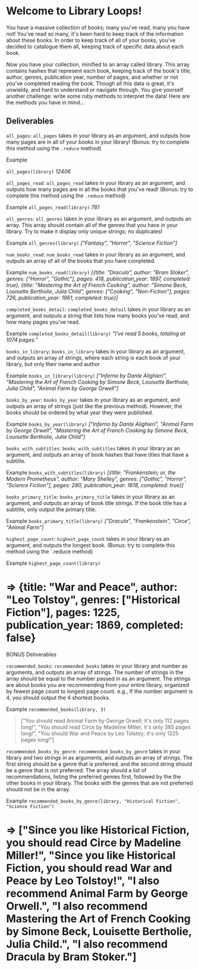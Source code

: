 # Welcome to Library Loops!

You have a massive collection of books; many you've read, many you have not! You've read so many, it's been hard to keep track of the information about these books. In order to keep track of all of your books, you've decided to catalogue them all, keeping track of specific data about each book.

Now you have your collection, minified to an array called library. This array contains hashes that represent each book, keeping track of the book's title, author, genres, publication year, number of pages, and whether or not you've completed reading the book. Though all this data is great, it's unwieldy, and hard to understand or navigate through. You give yourself another challenge: write some ruby methods to interpret the data! Here are the methods you have in mind...

## Deliverables

`all_pages`: `all_pages` takes in your library as an argument, and outputs how many pages are in all of your books in your library! (Bonus: try to complete this method using the `.reduce` method)

Example

`all_pages(library)`
_12406_

`all_pages_read`: `all_pages_read` takes in your library as an argument, and outputs how many pages are in all the books that you've read! (Bonus: try to complete this method using the `.reduce` method)

Example
`all_pages_read(library)`
_781_

`all_genres`: `all_genres` takes in your library as an argument, and outputs an array. This array should contain all of the genres that you have in your library. Try to make it display only unique strings; no duplicates!

Example
`all_genres(library)`
_["Fantasy", "Horror", "Science Fiction"]_

`num_books_read`: `num_books_read` takes in your library as an argument, and outputs an array of all of the books that you have completed.

Example
`num_books_read(library)`
_[{title: "Dracula", author: "Bram Stoker", genres: ["Horror", "Gothic"], pages: 418, publication_year: 1897, completed: true}, {title: "Mastering the Art of French Cooking", author: "Simone Beck, Louisette Bertholie, Julia Child", genres: ["Cooking", "Non-Fiction"], pages: 726, publication_year: 1961, completed: true}]_

`completed_books_detail`: `completed_books_detail` takes in your library as an argument, and outputs a string that lists how many books you've read, and how many pages you've read.

Example
`completed_books_detail(library)`
_"I've read 5 books, totaling at 1074 pages."_

`books_in_library`: `books_in_library` takes in your library as an argument, and outputs an array of strings, where each string is each book of your library, but only their name and author

Example
`books_in_library(library)`
_["Inferno by Dante Alighieri", "Mastering the Art of French Cooking by Simone Beck, Louisette Bertholie, Julia Child", "Animal Farm by George Orwell"]_

`books_by_year`: `books_by_year` takes in your library as an argument, and outputs an array of strings (just like the previous method). However, the books should be ordered by what year they were published.

Example
`books_by_year(library)`
_["Inferno by Dante Alighieri", "Animal Farm by George Orwell", "Mastering the Art of French Cooking by Simone Beck, Louisette Bertholie, Julia Child"]_

`books_with_subtitles`: `books_with_subtitles` takes in your library as an argument, and outputs an array of book hashes that have titles that have a subtitle.

Example
`books_with_subtitles(library)`
_[{title: "Frankenstein; or, the Modern Prometheus", author: "Mary Shelley", genres: ["Gothic", "Horror", "Science Fiction"], pages: 280, publication_year: 1818, completed: true}]_

`books_primary_title`: `books_primary_title` takes in your library as an argument, and outputs an array of book title strings. If the book title has a subtitle, only output the primary title.

Example
`books_primary_title(library)`
_["Dracula", "Frankenstein", "Circe", "Animal Farm"]_

`highest_page_count`: `highest_page_count` takes in your library as an argument, and outputs the longest book. (Bonus: try to complete this method using the `.reduce method)

Example
`highest_page_count(library)`
# => {title: "War and Peace", author: "Leo Tolstoy", genres: ["Historical Fiction"], pages: 1225, publication_year: 1869, completed: false}


BONUS Deliverables

`recommended_books`: `recommended_books` takes in your library and number as arguments, and outputs an array of strings. The number of strings in the array should be equal to the number passed in as an argument. The strings are about books you are recommending from your entire library, organized by fewest page count to longest page count. e.g., If the number argument is 4, you should output the 4 shortest books.

Example
`recommended_books(library, 3)`
> ["You should read Animal Farm by George Orwell; it's only 112 pages long!", "You should read Circe by Madeline Miller; it's only 385 pages long!", "You should War and Peace by Leo Tolstoy; it's only 1225 pages long!"]

`recommended_books_by_genre`: `recommended_books_by_genre` takes in your library and two strings in as arguments, and outputs an array of strings. The first string should be a genre that is preferred, and the second string should be a genre that is not preferred. The array should a list of recommendations, listing the preferred genres first, followed by the the other books in your library. The books with the genres that are not preferred should not be in the array.

Example
`recommended_books_by_genre(library, "Historical Fiction", "Science Fiction")`
# => ["Since you like Historical Fiction, you should read Circe by Madeline Miller!", "Since you like Historical Fiction, you should read War and Peace by Leo Tolstoy!", "I also recommend Animal Farm by George Orwell.", "I also recommend Mastering the Art of French Cooking by Simone Beck, Louisette Bertholie, Julia Child.", "I also recommend Dracula by Bram Stoker."]
